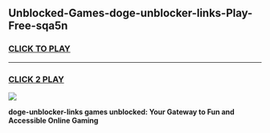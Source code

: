 
## Unblocked-Games-doge-unblocker-links-Play-Free-sqa5n
<h3>
<a href="https://premium76.site?title=doge-unblocker-links&ref=18A1">CLICK TO PLAY</a></h3>
<hr>

<h3>
<a href="https://premium76.site?title=doge-unblocker-links&ref=18A1">CLICK 2 PLAY</a>
  
</h3>

<a href="https://premium76.site?title=doge-unblocker-links&ref=18A1"><img src="https://clearcache.store/games.png"></a>


**doge-unblocker-links games unblocked: Your Gateway to Fun and Accessible Online Gaming**
